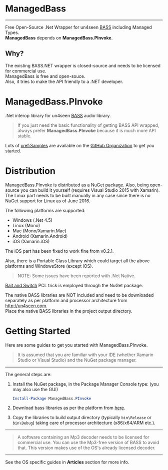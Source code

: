 # <div class="text-info">ManagedBass</div>

---------------
Free Open-Source .Net Wrapper for un4seen [BASS](http://un4seen.com/bass.html) including Managed Types.  
**ManagedBass** depends on **ManagedBass.PInvoke**.

## Why?
The existing BASS.NET wrapper is closed-source and needs to be licensed for commercial use.  
ManagedBass is free and open-souce.  
Also, it tries to make the API friendly to a .NET developer.

# ManagedBass.PInvoke
.Net interop library for un4seen [BASS](http://un4seen.com/bass.html) audio library.

> If you just need the basic functionality of getting BASS API wrapped, always prefer **ManagedBass.PInvoke** because it is much more API stable.

Lots of <xref:Samples> are available on the [GitHub Organization](https://github.com/ManagedBass) to get you started.

# Distribution
ManagedBass.PInvoke is distributed as a NuGet package.
Also, being open-source you can build it yourself (requires Visual Studio 2015 with Xamarin).
The Linux part needs to be built manually in any case since there is no NuGet support for Linux as of June 2016.

The following platforms are supported:
- Windows (.Net 4.5)
- Linux (Mono)
- Mac (Mono/Xamarin.Mac)
- Android (Xamarin.Android)
- iOS (Xamarin.iOS)

The iOS part has been fixed to work fine from v0.2.1.

Also, there is a Portable Class Library which could target all the above platforms and WindowsStore (except iOS).
> NOTE: Some issues have been reported with .Net Native.

[Bait and Switch](http://log.paulbetts.org/the-bait-and-switch-pcl-trick/) PCL trick is employed through the NuGet package.

The native BASS libraries are NOT included and need to be downloaded separately as per platform and processor architecture from http://un4seen.com.  
Place the native BASS libraries in the project output directory.  

# Getting Started
Here are some guides to get you started with ManagedBass.PInvoke.

> It is assumed that you are familiar with your IDE (whether Xamarin Studio or Visual Studio) and the NuGet package manager.

---
The general steps are:

1. Install the NuGet package, in the Package Manager Console type: (you may also use the GUI)
   ```powershell
   Install-Package ManagedBass.PInvoke
   ```

2. Download bass libraries as per the platform from [here](http://www.un4seen.com/bass.html).

3. Copy the libraries to build output directory (typically `bin\Release` or `bin\Debug`) taking care of processor architecture (x86/x64/ARM etc.).

---

> A software containing an Mp3 decoder needs to be licensed for commercial use.
  You can use the Mp3-free version of BASS to avoid that.
  This version makes use of the OS's already licensed decoder.

---

See the OS specific guides in **Articles** section for more info.
